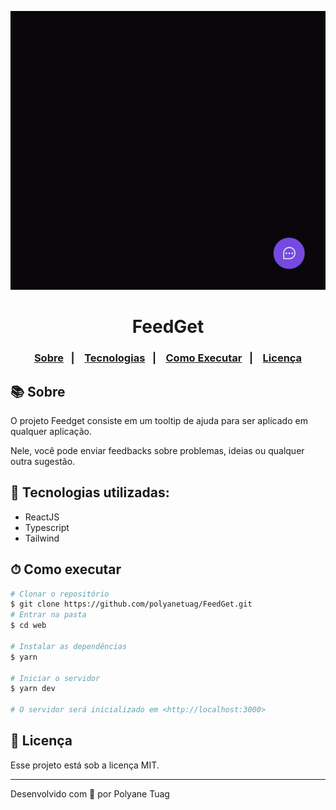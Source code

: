 <div align="center">
  <img justify-content="center" width= '800' src="./src/assets/feedget.gif" style="margin-top: 22px"/>
  <h1>FeedGet</h1>
</div>

<h3 align="center">  
  <p align="center">
    <a href="#-sobre">Sobre</a>&nbsp;&nbsp;&nbsp;|&nbsp;&nbsp;&nbsp;
    <a href="#-tecnologias">Tecnologias</a>&nbsp;&nbsp;&nbsp;|&nbsp;&nbsp;&nbsp;
    <a href="#-como-executar">Como Executar</a>&nbsp;&nbsp;&nbsp;|&nbsp;&nbsp;&nbsp;
    <a href="#-licença">Licença</a>
  </p>
</h3>

## 📚 Sobre

O projeto Feedget consiste em um tooltip de ajuda para ser aplicado em qualquer aplicação.

Nele, você pode enviar feedbacks sobre problemas, ideias ou qualquer outra sugestão.


## 🚀 Tecnologias utilizadas:

- ReactJS
- Typescript
- Tailwind


## ⏱ Como executar

```bash
# Clonar o repositório
$ git clone https://github.com/polyanetuag/FeedGet.git
# Entrar na pasta  
$ cd web

# Instalar as dependências
$ yarn

# Iniciar o servidor
$ yarn dev

# O servidor será inicializado em <http://localhost:3000>
```


## 📝 Licença

Esse projeto está sob a licença MIT.

---
Desenvolvido com 💜 por Polyane Tuag